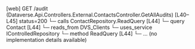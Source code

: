 [web] GET /audit  (Dataverse.Api.Controllers.External.ContactsController.GetAllAudits)  [L40–L45] status=200
  └─ calls ContactRepository.ReadQuery [L44]
  └─ query Contact [L44]
    └─ reads_from DVS_Clients
  └─ uses_service IControlledRepository<Contact>
    └─ method ReadQuery [L44]
      └─ ... (no implementation details available)

